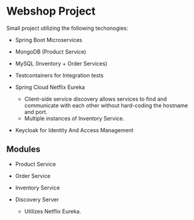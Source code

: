# Webshop Project

Small project utilizing the following techonogies:
- Spring Boot Microservices
- MongoDB (Product Service)
- MySQL (Inventory + Order Services)
- Testcontainers for Integration tests
- Spring Cloud Netflix Eureka

    - Client-side service discovery allows services to find and communicate with each other without hard-coding the hostname and port.
    - Multiple instances of Inventory Service.
- Keycloak for Identity And Access Management


## Modules

- Product Service
- Order Service
- Inventory Service
- Discovery Server

    - Utilizes Netflix Eureka. 